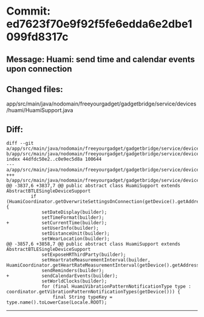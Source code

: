 # Commit: ed7623f70e9f92f5fe6edda6e2dbe1099fd8317c
## Message: Huami: send time and calendar events upon connection
## Changed files:
app/src/main/java/nodomain/freeyourgadget/gadgetbridge/service/devices/huami/HuamiSupport.java

## Diff:
```
diff --git a/app/src/main/java/nodomain/freeyourgadget/gadgetbridge/service/devices/huami/HuamiSupport.java b/app/src/main/java/nodomain/freeyourgadget/gadgetbridge/service/devices/huami/HuamiSupport.java
index 44dfdc50e2..c0e9ec5d8a 100644
--- a/app/src/main/java/nodomain/freeyourgadget/gadgetbridge/service/devices/huami/HuamiSupport.java
+++ b/app/src/main/java/nodomain/freeyourgadget/gadgetbridge/service/devices/huami/HuamiSupport.java
@@ -3837,6 +3837,7 @@ public abstract class HuamiSupport extends AbstractBTLESingleDeviceSupport
         if (HuamiCoordinator.getOverwriteSettingsOnConnection(getDevice().getAddress())) {
             setDateDisplay(builder);
             setTimeFormat(builder);
+            setCurrentTime(builder);
             setUserInfo(builder);
             setDistanceUnit(builder);
             setWearLocation(builder);
@@ -3857,6 +3858,7 @@ public abstract class HuamiSupport extends AbstractBTLESingleDeviceSupport
             setExposeHRThirdParty(builder);
             setHeartrateMeasurementInterval(builder, HuamiCoordinator.getHeartRateMeasurementInterval(getDevice().getAddress()));
             sendReminders(builder);
+            sendCalendarEvents(builder);
             setWorldClocks(builder);
             for (final HuamiVibrationPatternNotificationType type : coordinator.getVibrationPatternNotificationTypes(getDevice())) {
                 final String typeKey = type.name().toLowerCase(Locale.ROOT);
```
-----------------------------------
